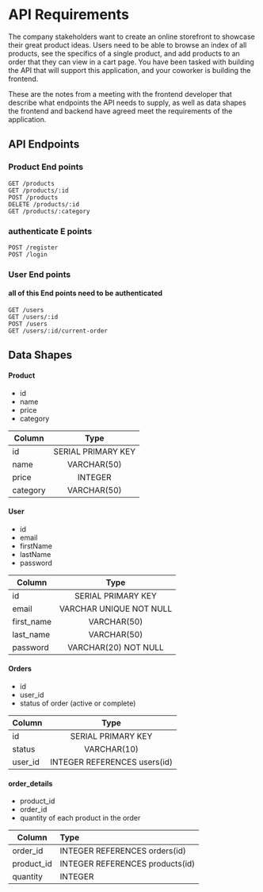 # API Requirements
The company stakeholders want to create an online storefront to showcase their great product ideas. Users need to be able to browse an index of all products, see the specifics of a single product, and add products to an order that they can view in a cart page. You have been tasked with building the API that will support this application, and your coworker is building the frontend.

These are the notes from a meeting with the frontend developer that describe what endpoints the API needs to supply, as well as data shapes the frontend and backend have agreed meet the requirements of the application. 

## API Endpoints

### Product End points ###
```
GET /products
GET /products/:id
POST /products 
DELETE /products/:id 
GET /products/:category   
```
### authenticate E points ###
```
POST /register
POST /login
```
### User End points ###

#### all of this End points need to be authenticated
```
GET /users
GET /users/:id
POST /users
GET /users/:id/current-order
```

## Data Shapes
#### Product
-  id
- name
- price
- category

| Column   |        Type        |
|----------|:------------------:|
| id       | SERIAL PRIMARY KEY |
| name     |    VARCHAR(50)     |
| price    |      INTEGER       |
| category |    VARCHAR(50)     |

#### User
- id
- email
- firstName
- lastName
- password

| Column     |           Type           |
|------------|:------------------------:|
| id         |    SERIAL PRIMARY KEY    |
| email      | VARCHAR  UNIQUE NOT NULL |
| first_name |       VARCHAR(50)        |
| last_name  |       VARCHAR(50)        |
| password   |  VARCHAR(20)  NOT NULL   |

#### Orders
- id
- user_id
- status of order (active or complete)

| Column  |               Type               |
|---------|:--------------------------------:|
| id      |        SERIAL PRIMARY KEY        |
| status  |           VARCHAR(10)            |
| user_id |   INTEGER REFERENCES users(id)   |

#### order_details
- product_id
- order_id
- quantity of each product in the order

| Column     | Type                            |
|------------|:--------------------------------|
| order_id   | INTEGER REFERENCES orders(id)   |
| product_id | INTEGER REFERENCES products(id) |
| quantity   | INTEGER                         |

